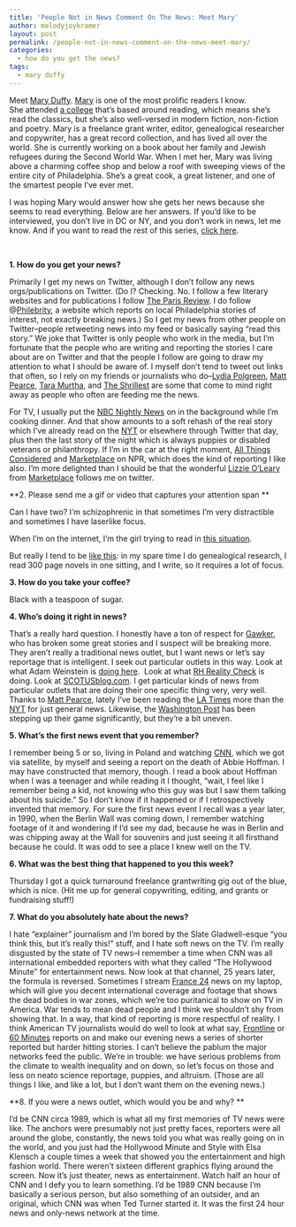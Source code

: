 ```yaml
---
title: 'People Not in News Comment On The News: Meet Mary'
author: melodyjoykramer
layout: post
permalink: /people-not-in-news-comment-on-the-news-meet-mary/
categories:
  - how do you get the news?
tags:
  - mary duffy
---
```

Meet [Mary Duffy][1]. [Mary][2] is one of the most prolific readers I know. She attended [a college][3] that&#8217;s based around reading, which means she&#8217;s read the classics, but she&#8217;s also well-versed in modern fiction, non-fiction and poetry. Mary is a freelance grant writer, editor, genealogical researcher and copywriter, has a great record collection, and has lived all over the world. She is currently working on a book about her family and Jewish refugees during the Second World War. When I met her, Mary was living above a charming coffee shop and below a roof with sweeping views of the entire city of Philadelphia. She&#8217;s a great cook, a great listener, and one of the smartest people I&#8217;ve ever met.

I was hoping Mary would answer how she gets her news because she seems to read everything. Below are her answers. If you&#8217;d like to be interviewed, you don&#8217;t live in DC or NY, and you don&#8217;t work in news, let me know. And if you want to read the rest of this series, [click here][4].

&nbsp;

**1. How do you get your news?**

Primarily I get my news on Twitter, although I don&#8217;t follow any news orgs/publications on Twitter. (Do I? Checking. No. I follow a few literary websites and for publications I follow [The Paris Review][5]. I do follow @[Philebrity][6], a website which reports on local Philadelphia stories of interest, not exactly breaking news.) So I get my news from other people on Twitter&#8211;people retweeting news into my feed or basically saying &#8220;read this story.&#8221; We joke that Twitter is only people who work in the media, but I&#8217;m fortunate that the people who are writing and reporting the stories I care about are on Twitter and that the people I follow are going to draw my attention to what I should be aware of. I myself don&#8217;t tend to tweet out links that often, so I rely on my friends or journalists who do&#8211;[Lydia Polgreen][7], [Matt Pearce][8], [Tara Murtha][9], and [The Shrillest][10] are some that come to mind right away as people who often are feeding me the news.

For TV, I usually put the [NBC Nightly News][11] on in the background while I&#8217;m cooking dinner. And that show amounts to a soft rehash of the real story which I&#8217;ve already read on the [NYT][12] or elsewhere through Twitter that day, plus then the last story of the night which is always puppies or disabled veterans or philanthropy. If I&#8217;m in the car at the right moment, [All Things Considered][13] and [Marketplace][14] on NPR, which does the kind of reporting I like also. I&#8217;m more delighted than I should be that the wonderful [Lizzie O&#8217;Leary][15] from [Marketplace][14] follows me on twitter.

**2. Please send me a gif or video that captures your attention span **

Can I have two? I&#8217;m schizophrenic in that sometimes I&#8217;m very distractible and sometimes I have laserlike focus.

When I&#8217;m on the internet, I&#8217;m the girl trying to read in [this situation][16].

But really I tend to be [like this][17]: in my spare time I do genealogical research, I read 300 page novels in one sitting, and I write, so it requires a lot of focus.

**3. How do you take your coffee?**

Black with a teaspoon of sugar.

**4. Who&#8217;s doing it right in news?**

That&#8217;s a really hard question. I honestly have a ton of respect for [Gawker][18], who has broken some great stories and I suspect will be breaking more. They aren&#8217;t really a traditional news outlet, but I want news or let&#8217;s say reportage that is intelligent. I seek out particular outlets in this way. Look at what Adam Weinstein is [doing here][19].  Look at what [RH Reality Check][20] is doing. Look at [SCOTUSblog.com][21]. I get particular kinds of news from particular outlets that are doing their one specific thing very, very well. Thanks to [Matt Pearce][22], lately I&#8217;ve been reading the [LA Times][23] more than the [NYT][12] for just general news. Likewise, the [Washington Post][24] has been stepping up their game significantly, but they&#8217;re a bit uneven.

**5. What&#8217;s the first news event that you remember?**

I remember being 5 or so, living in Poland and watching [CNN][25], which we got via satellite, by myself and seeing a report on the death of Abbie Hoffman. I may have constructed that memory, though. I read a book about Hoffman when I was a teenager and while reading it I thought, &#8220;wait, I feel like I remember being a kid, not knowing who this guy was but I saw them talking about his suicide.&#8221; So I don&#8217;t know if it happened or if I retrospectively invented that memory. For sure the first news event I recall was a year later, in 1990, when the Berlin Wall was coming down, I remember watching footage of it and wondering if I&#8217;d see my dad, because he was in Berlin and was chipping away at the Wall for souvenirs and just seeing it all firsthand because he could. It was odd to see a place I knew well on the TV.

**6. What was the best thing that happened to you this week?**

Thursday I got a quick turnaround freelance grantwriting gig out of the blue, which is nice. (Hit me up for general copywriting, editing, and grants or fundraising stuff!)

**7. What do you absolutely hate about the news?**

I hate &#8220;explainer&#8221; journalism and I&#8217;m bored by the Slate Gladwell-esque &#8220;you think this, but it&#8217;s really this!&#8221; stuff, and I hate soft news on the TV. I&#8217;m really disgusted by the state of TV news&#8211;I remember a time when CNN was all international embedded reporters with what they called &#8220;The Hollywood Minute&#8221; for entertainment news. Now look at that channel, 25 years later, the formula is reversed. Sometimes I stream [France 24][26] news on my laptop, which will give you decent international coverage and footage that shows the dead bodies in war zones, which we&#8217;re too puritanical to show on TV in America. War tends to mean dead people and I think we shouldn&#8217;t shy from showing that. In a way, that kind of reporting is more respectful of reality. I think American TV journalists would do well to look at what say, [Frontline][27] or [60 Minutes][28] reports on and make our evening news a series of shorter reported but harder hitting stories. I can&#8217;t believe the pablum the major networks feed the public. We&#8217;re in trouble: we have serious problems from the climate to wealth inequality and on down, so let&#8217;s focus on those and less on neato science reportage, puppies, and altruism. (Those are all things I like, and like a lot, but I don&#8217;t want them on the evening news.)

**8. If you were a news outlet, which would you be and why? **

I&#8217;d be CNN circa 1989, which is what all my first memories of TV news were like. The anchors were presumably not just pretty faces, reporters were all around the globe, constantly, the news told you what was really going on in the world, and you just had the Hollywood Minute and Style with Elsa Klensch a couple times a week that showed you the entertainment and high fashion world. There weren&#8217;t sixteen different graphics flying around the screen. Now it&#8217;s just theater, news as entertainment. Watch half an hour of CNN and I defy you to learn something. I&#8217;d be 1989 CNN because I&#8217;m basically a serious person, but also something of an outsider, and an original, which CNN was when Ted Turner started it. It was the first 24 hour news and only-news network at the time.

 [1]: https://twitter.com/maryfduffy
 [2]: http://maryfduffy.tumblr.com/
 [3]: http://www.sjc.edu/
 [4]: http://www.melodyjk.com/category/how-do-you-get-the-news/
 [5]: http://www.theparisreview.org/
 [6]: http://www.philebrity.com/
 [7]: https://twitter.com/lpolgreen
 [8]: https://twitter.com/mattdpearce
 [9]: https://twitter.com/taramurtha
 [10]: https://twitter.com/theshrillest
 [11]: http://www.nbcnews.com/nightly-news
 [12]: http://www.nytimes.com/
 [13]: http://www.npr.org/programs/all-things-considered/
 [14]: http://www.marketplace.org/
 [15]: https://twitter.com/lizzieohreally
 [16]: http://giphy.com/gifs/film-cute-vintage-7NK3T3BSv9oB2
 [17]: http://giphy.com/gifs/reading-bored-wallace-and-gromit-34ZNcoaN5u4hi
 [18]: http://gawker.com/
 [19]: http://fortressamerica.gawker.com/
 [20]: http://rhrealitycheck.org/
 [21]: http://www.scotusblog.com/
 [22]: http://www.latimes.com/la-bio-matt-pearce-staff.html
 [23]: http://www.latimes.com/
 [24]: http://www.washingtonpost.com/
 [25]: http://www.cnn.com/
 [26]: http://www.france24.com/en/
 [27]: http://www.pbs.org/wgbh/pages/frontline/
 [28]: http://www.cbs.com/shows/60_minutes/